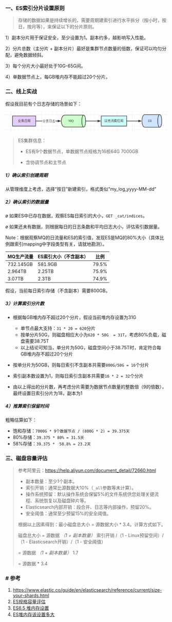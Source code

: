 ### 一、ES索引分片设置原则

> 存储的数据如果是持续增长的，需要周期建索引进行水平拆分（按小时，按日，按月等），来保证以下的分片原则。

1）副本分片用于保证安全，至少设置为1。副本约多，越影响写入性能。

2）分片总数（主分片 + 副本分片）最好是集群节点数量的倍数，保证可以均匀分配，避免数据倾斜。

3）每个分片大小最好处于10G-65G间。

4）单数据节点上，每GB堆内存不能超过20个分片。

### 二、线上实战

假设我目前有个日志存储的场景如下：

![image-20210519163138634](pic/image-20210519163138634.png)

>  ES集群信息：
> 
> * ES有9个数据节点，单数据节点规格为16核64G 7000GB
> 
> * 含协调节点和主节点

##### 1）确认索引创建周期

从管理维度上考虑，选择“按日”新建索引，格式类似“my_log_yyyy-MM-dd”

##### 2）确认索引的数据量

ø 如果ES中已存在数据，观察ES每日索引的大小，`GET _cat/indices`。

ø 如果还未有数据，则根据每日的日志条数和平均日志大小，评估索引数据量。

Note：根据观察MQ的日流量和ES的索引值，发现ES是MQ的80%大小（具体比例跟索引mapping中字段类型有关，请就地勘测）。

| MQ生产流量    | ES索引大小（不含副本） | 比例    |
| --------- | ------------ | ----- |
| 732.145GB | 581.9GB      | 79.5% |
| 2.964TB   | 2.25TB       | 75.9% |
| 3.07TB    | 2.3TB        | 74.9% |

假设，当前每日索引存储（不含副本）需要800GB。

##### 3）计算索引分片数

* 根据每GB堆内存不超过20个分片，假设当前堆内存设置为31G
  
    * 单节点最大支持：`31 * 20 = 620`分片
    * 按单分片50G，则磁盘相应大小为`620 * 50G  = 31T`，考虑80%负载，磁盘需要38.75T
    * 以上结论可知当，单分片为50G，磁盘空间小于38.75T时，肯定符合每GB堆内存不超过20个分片

* 按单分片为50GB，则每日索引不含副本共需要`800G/50G = 16`个分片

* 索引副本数设置为1，则每日索引含副本共需要`16 * 2 = 32`个分片

* 由以上得出的分片数，再考虑分片需要为数据节点数量的整数倍（9的倍数），最终设置日索引分片为18，副本为1

##### 4）推算索引保留时间

粗略估算如下：

* 饱和存储：`7000G * 9个数据节点 / (800G * 2) = 39.375天`
* 80%存储：`39.375 * 80% = 31.5天`
* 58%存储：`39.375 *  58.8% = 23.2天`

### 三、磁盘容量评估

> 参考阿里云：https://help.aliyun.com/document_detail/72660.html
> 
> - 副本数量：至少1个副本。
> - 索引开销：通常比源数据大10%（`_all`参数等未计算）。
> - 操作系统预留：默认操作系统会保留5%的文件系统供您处理关键流程、系统恢复以及磁盘碎片等。
> - Elasticsearch内部开销：段合并、日志等内部操作，预留20%。
> - 安全阈值：通常至少预留15%的安全阈值。
> 
> 根据以上因素得到：最小磁盘总大小 = 源数据大小 * 3.4。计算方式如下。
> 
> 磁盘总大小 = 源数据 *（1 + 副本数量）* 索引开销 /（1 - Linux预留空间）/（1 - Elasticsearch开销）/（1 - 安全阈值）
> 
> = 源数据 *（1 + 副本数量）* 1.7
> 
> = 源数据 * 3.4

### # 参考

1. https://www.elastic.co/guide/en/elasticsearch/reference/current/size-your-shards.html
2. [ES规格容量评估](https://help.aliyun.com/document_detail/72660.html)
3. [ES6.5 堆内存设置](https://www.elastic.co/guide/en/elasticsearch/reference/6.5/heap-size.html)
4. [ES堆内存该设置多大](https://www.jianshu.com/p/f9d4c88367d3)